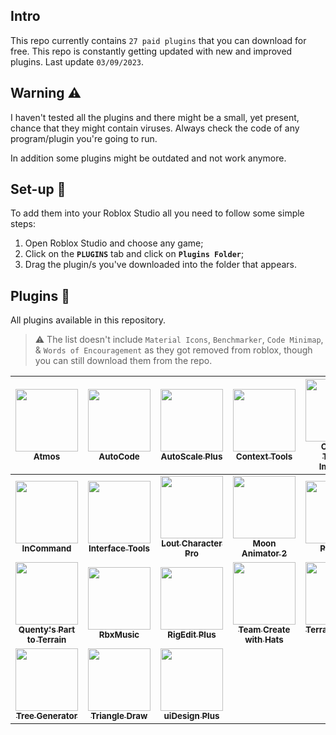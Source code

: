 ## Intro
This repo currently contains `27 paid plugins` that you can download for free.
This repo is constantly getting updated with new and improved plugins.
Last update `03/09/2023`.

## Warning ⚠
I haven't tested all the plugins and there might be a small, yet present, chance that they might contain viruses. Always check the code of any program/plugin you're going to run.

In addition some plugins might be outdated and not work anymore.

## Set-up 🔧
To add them into your Roblox Studio all you need to follow some simple steps:
1) Open Roblox Studio and choose any game;
2) Click on the **`PLUGINS`** tab and click on **`Plugins Folder`**;
3) Drag the plugin/s you've downloaded into the folder that appears.

## Plugins 📖
All plugins available in this repository.
  > ⚠️
  > The list doesn't include `Material Icons`, `Benchmarker`, `Code Minimap`, & `Words of Encouragement` as they got removed from roblox, though you can still download them from the repo.
<!-- PLUGIN LIST BEGIN -->
<!-- table template -->
| [<img src="https://tr.rbxcdn.com/3ebba37973f6ec3d598f702730015857/512/512/Image/Png" width="100px;"/><br /><sub><b>Atmos</b></sub>](https://create.roblox.com/marketplace/asset/2971874773/Atmos-professional-skyboxes-and-lighting)<br />        | [<img src="https://tr.rbxcdn.com/2da936fdec90eb1565aeec61aa8df91c/512/512/Image/Png" width="100px;"/><br /><sub><b>AutoCode</b></sub>](https://create.roblox.com/marketplace/asset/10383007164)<br /> |[<img src="https://tr.rbxcdn.com/1e1a696633b42607d4ee57a607f65234/512/512/Image/Png" width="100px;"/><br /><sub><b>AutoScale Plus</b></sub>](https://create.roblox.com/marketplace/asset/5100886874/AutoScale-Plus)<br /> | [<img src="https://tr.rbxcdn.com/01ccf627d8ff175c30543f1676d1df60/512/512/Image/Png" width="100px;"/><br /><sub><b>Context Tools</b></sub>](https://create.roblox.com/marketplace/asset/716593287/Context-Tools-Plugin)<br />          | [<img src="https://tr.rbxcdn.com/844eb7995a072f0cbf3fbd76d50570ec/512/512/Image/Png" width="100px;"/><br /><sub><b>Custom Terrain Importer</b></sub>](https://create.roblox.com/marketplace/asset/3980893189)<br /> | [<img src="https://tr.rbxcdn.com/f590237d222a6522c387264e35f18d92/512/512/Image/Png" width="100px;"/><br /><sub><b>DataStore Editor</b></sub>](https://create.roblox.com/marketplace/asset/701506235)<br />    | [<img src="https://tr.rbxcdn.com/6fae04b541943de62018f43b867bd07d/512/512/Image/Png" width="100px;"/><br /><sub><b>GroupBan</b></sub>](https://create.roblox.com/marketplace/asset/5060071204)<br />|
| :-----------------------------------------------------------------------------------------------------------------------------------------------------------------: | :-----------------------------------------------------------------------------------------------------------------------------------------------------------------------: | :-------------------------------------------------------------------------------------------------------------------------------------------------------------------: | :-------------------------------------------------------------------------------------------------------------------------------------------------------------: | :------------------------------------------------------------------------------------------------------------------------------------------------------------: | :---------------------------------------------------------------------------------------------------------------------------------------------------------------------------: | :-----------------------------------------------------------------------------------------------------------------------------------------------------------: |
|[<img src="https://tr.rbxcdn.com/c6a3f721dcb4e4be9b47762625b07f52/512/512/Image/Png" width="100px;"/><br /><sub><b>InCommand</b></sub>](https://create.roblox.com/marketplace/asset/4987562465)<br /> |[<img src="https://tr.rbxcdn.com/61e34a19c5cdc1f07f2dcaf358c7a216/512/512/Image/Png" width="100px;"/><br /><sub><b>Interface Tools</b></sub>](https://create.roblox.com/marketplace/asset/4500377880/Interface-Tools)<br />|[<img src="https://tr.rbxcdn.com/1f5bc3a19196b2d6d4161897c449e409/512/512/Image/Png" width="100px;"/><br /><sub><b>Lout Character Pro</b></sub>](https://create.roblox.com/marketplace/asset/4489766693/Load-Character-Pro)<br />|[<img src="https://tr.rbxcdn.com/88919bea73c0273bca40f90de950e1ae/512/512/Image/Png" width="100px;"/><br /><sub><b>Moon Animator 2</b></sub>](https://create.roblox.com/marketplace/asset/4725618216/Moon-Animator-2)<br />|[<img src="https://tr.rbxcdn.com/61fea8a5d83524eb6fd5d5811d6113e0/512/512/Image/Png" width="100px;"/><br /><sub><b>Pick Pro</b></sub>](https://create.roblox.com/marketplace/asset/2724083983)<br />|[<img src="https://tr.rbxcdn.com/fe84e074488fae380ccd086edf34307d/512/512/Image/Png" width="100px;"/><br /><sub><b>PlayerBan</b></sub>](https://create.roblox.com/marketplace/asset/1468166847/PlayerBan-Ban-Players-Easily)<br />|[<img src="https://tr.rbxcdn.com/1f9785783b2a5b96f5e528246976074d/512/512/Image/Png" width="100px;"/><br /><sub><b>Quenty's Class Converter</b></sub>](https://create.roblox.com/marketplace/asset/906681627/Quentys-Class-Converter-API-based)<br />|
[<img src="https://tr.rbxcdn.com/b5ad95e9e51d6cfab234366c8a8b5d41/512/512/Image/Png" width="100px;"/><br /><sub><b>Quenty's Part to Terrain</b></sub>](https://create.roblox.com/marketplace/asset/1618177131/Quentys-Part-to-Terrain-Preserve-old-terrain)<br />|[<img src="https://tr.rbxcdn.com/dec18cae2188a7582922c5ee076dd8f2/512/512/Image/Png" width="100px;"/><br /><sub><b>RbxMusic</b></sub>](https://create.roblox.com/marketplace/asset/4476041065/RbxMusic)<br /> |[<img src="https://tr.rbxcdn.com/c76c8848f981c986d152f7aec57a938a/512/512/Image/Png" width="100px;"/><br /><sub><b>RigEdit Plus</b></sub>](https://create.roblox.com/marketplace/asset/4486409103)<br />|[<img src="https://tr.rbxcdn.com/2ce3a4b48a0f6186016a855743406ac0/512/512/Image/Png" width="100px;"/><br /><sub><b>Team Create with Hats</b></sub>](https://create.roblox.com/marketplace/asset/990908723)<br />|[<img src="https://tr.rbxcdn.com/98df50f87b12ee6fbb76ff3b3538d715/512/512/Image/Png" width="100px;"/><br /><sub><b>Terrain Mesher [Old]</b></sub>](https://create.roblox.com/marketplace/asset/1152074749/Terrain-Mesher-Old)<br />|[<img src="https://tr.rbxcdn.com/1e15921e8b2c47dadc0a5b1cdc5037c1/512/512/Image/Png" width="100px;"/><br /><sub><b>Terrain Mesher</b></sub>](https://create.roblox.com/marketplace/asset/4482617278/Terrain-Mesher)<br />| [<img src="https://tr.rbxcdn.com/50a4279be89988aa03e0b31484cedc66/512/512/Image/Png" width="100px;"/><br /><sub><b>Tools Grip Editor</b></sub>](https://create.roblox.com/marketplace/asset/174577307/Tool-Grip-Editor)<br />
|[<img src="https://tr.rbxcdn.com/963a6299d72610758adabca7fa5ef141/512/512/Image/Png" width="100px;"/><br /><sub><b>Tree Generator</b></sub>](https://create.roblox.com/marketplace/asset/1256428022/Tree-Generator)<br />|[<img src="https://tr.rbxcdn.com/712c7c93a944c4d5e3583ee959549678/512/512/Image/Png" width="100px;"/><br /><sub><b>Triangle Draw</b></sub>](https://create.roblox.com/marketplace/asset/747108034)<br />          | [<img src="https://tr.rbxcdn.com/eee51ec787c52114f610ac264eb6760a/512/512/Image/Png" width="100px;"/><br /><sub><b>uiDesign Plus</b></sub>](https://create.roblox.com/marketplace/asset/4474084133/uiDesign-Plus)<br />|
<!-- PLUGIN LIST END -->

